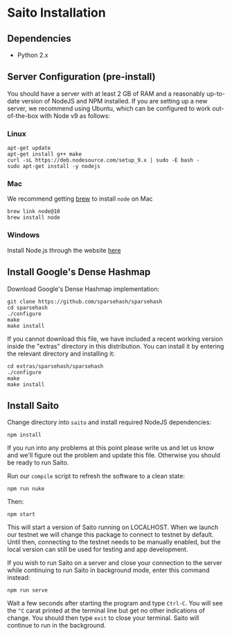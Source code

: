 # Saito Installation

## Dependencies
- Python 2.x

## Server Configuration (pre-install)

You should have a server with at least 2 GB of RAM and a reasonably 
up-to-date version of NodeJS and NPM installed. If you are setting
up a new server, we recommend using Ubuntu, which can be configured
to work out-of-the-box with Node v9 as follows:

### Linux
```
apt-get update
apt-get install g++ make
curl -sL https://deb.nodesource.com/setup_9.x | sudo -E bash -
sudo apt-get install -y nodejs
```

### Mac
We recommend getting [brew](https://brew.sh/) to install `node` on Mac
```
brew link node@10
brew install node
```

### Windows
Install Node.js through the website [here](https://nodejs.org/en/download/)

## Install Google's Dense Hashmap

Download Google's Dense Hashmap implementation:
```
git clone https://github.com/sparsehash/sparsehash
cd sparsehash
./configure
make
make install
```

If you cannot download this file, we have included a recent working
version inside the "extras" directory in this distribution. You can 
install it by entering the relevant directory and installing it:
```
cd extras/sparsehash/sparsehash
./configure
make
make install
```

## Install Saito

Change directory into `saito` and install required NodeJS dependencies:
```
npm install
```

If you run into any problems at this point please write us and let us
know and we'll figure out the problem and update this file. Otherwise
you should be ready to run Saito.


Run our `compile` script to refresh the software to a clean state:
```
npm run nuke
```

Then:
```
npm start
```

This will start a version of Saito running on LOCALHOST. When we launch
our testnet we will change this package to connect to testnet by default.
Until then, connecting to the testnet needs to be manually enabled, but
the local version can still be used for testing and app development.

If you wish to run Saito on a server and close your connection to the
server while continuing to run Saito in background mode, enter this
command instead:
```
npm run serve
```

Wait a few seconds after starting the program and type `Ctrl-C`. You
will see the `^C` carat printed at the terminal line but get no other
indications of change. You should then type `exit` to close your
terminal. Saito will continue to run in the background.